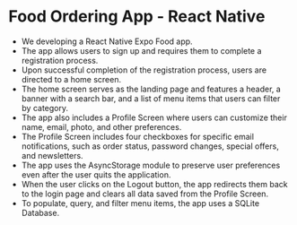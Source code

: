 # Food Ordering App - React Native

- We developing a React Native Expo Food app.
- The app allows users to sign up and requires them to complete a registration process.
- Upon successful completion of the registration process, users are directed to a home screen.
- The home screen serves as the landing page and features a header, a banner with a search bar, and a list of menu items that users can filter by category.
- The app also includes a Profile Screen where users can customize their name, email, photo, and other preferences.
- The Profile Screen includes four checkboxes for specific email notifications, such as order status, password changes, special offers, and newsletters.
- The app uses the AsyncStorage module to preserve user preferences even after the user quits the application.
- When the user clicks on the Logout button, the app redirects them back to the login page and clears all data saved from the Profile Screen.
- To populate, query, and filter menu items, the app uses a SQLite Database.






